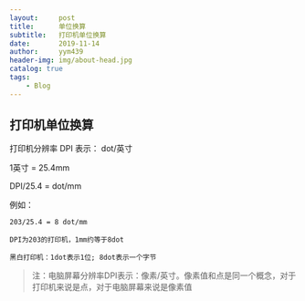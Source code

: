 ```yaml
---
layout:     post
title:      单位换算
subtitle:   打印机单位换算
date:       2019-11-14
author:     yym439
header-img: img/about-head.jpg
catalog: true
tags:
    - Blog
---
```


## 打印机单位换算

打印机分辨率 DPI 表示： dot/英寸

1英寸 = 25.4mm

DPI/25.4 = dot/mm

例如：
```
203/25.4 = 8 dot/mm

DPI为203的打印机，1mm约等于8dot

黑白打印机：1dot表示1位; 8dot表示一个字节

```

>注：电脑屏幕分辨率DPI表示：像素/英寸。像素值和点是同一个概念，对于打印机来说是点，对于电脑屏幕来说是像素值

